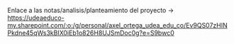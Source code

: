 Enlace a las notas/analisis/planteamiento del proyecto -> https://udeaeduco-my.sharepoint.com/:o:/g/personal/axel_ortega_udea_edu_co/Ev9QS07zHINPkdne45qWs3kBIX0iEb1o826H8UJSmDoc0g?e=S9bwc0
